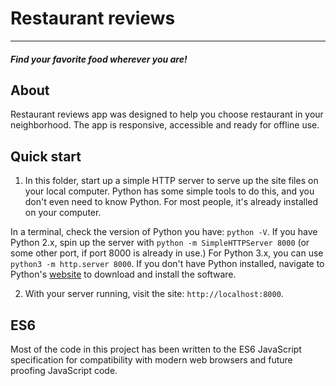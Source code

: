 # Restaurant reviews
---
#### _Find your favorite food wherever you are!_

## About

Restaurant reviews app was designed to help you choose restaurant in your neighborhood. The app is responsive, accessible and ready for offline use.

## Quick start

1. In this folder, start up a simple HTTP server to serve up the site files on your local computer. Python has some simple tools to do this, and you don't even need to know Python. For most people, it's already installed on your computer. 

In a terminal, check the version of Python you have: `python -V`. If you have Python 2.x, spin up the server with `python -m SimpleHTTPServer 8000` (or some other port, if port 8000 is already in use.) For Python 3.x, you can use `python3 -m http.server 8000`. If you don't have Python installed, navigate to Python's [website](https://www.python.org/) to download and install the software.

2. With your server running, visit the site: `http://localhost:8000`.

## ES6

Most of the code in this project has been written to the ES6 JavaScript specification for compatibility with modern web browsers and future proofing JavaScript code.



